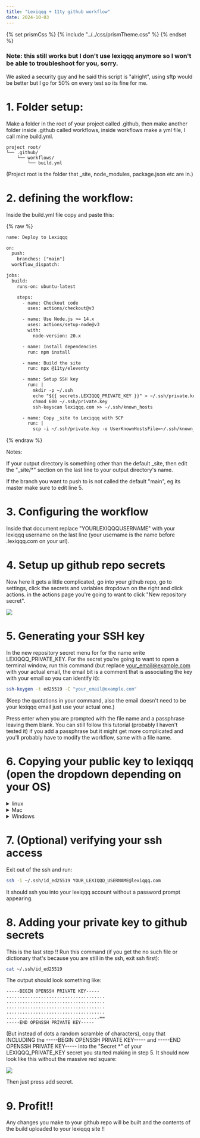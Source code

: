 ```yaml
---
title: "Lexiqqq + 11ty github workflow"
date: 2024-10-03
---
```


{% set prismCss %} {% include "../../css/prismTheme.css" %} {% endset %}
<style>
    {{ prismCss | cssmin | safe }}
</style>

### Note: this still works but I don't use lexiqqq anymore so I won't be able to troubleshoot for you, sorry.

We asked a security guy and he said this script is "alright", using sftp would be better but I go for 50% on every test so its fine for me.

# 1. Folder setup:

Make a folder in the root of your project called .github, then make another folder inside .github called workflows, inside workflows make a yml file, I call mine build.yml.

```
project root/
└── .github/
    └── workflows/
        └── build.yml
```

(Project root is the folder that _site, node_modules, package.json etc are in.)

# 2. defining the workflow:

Inside the build.yml file copy and paste this:

{% raw %}
```html
name: Deploy to Lexiqqq

on:
  push:
    branches: ["main"]
  workflow_dispatch:

jobs:
  build:
    runs-on: ubuntu-latest

    steps:
      - name: Checkout code
        uses: actions/checkout@v3

      - name: Use Node.js >= 14.x
        uses: actions/setup-node@v3
        with:
          node-version: 20.x

      - name: Install dependencies
        run: npm install

      - name: Build the site
        run: npx @11ty/eleventy

      - name: Setup SSH key
        run: |
          mkdir -p ~/.ssh
          echo "${{ secrets.LEXIQQQ_PRIVATE_KEY }}" > ~/.ssh/private.key
          chmod 600 ~/.ssh/private.key
          ssh-keyscan lexiqqq.com >> ~/.ssh/known_hosts

      - name: Copy _site to Lexiqqq with SCP
        run: |
          scp -i ~/.ssh/private.key -o UserKnownHostsFile=~/.ssh/known_hosts -o StrictHostKeyChecking=no -r _site/* YOURLEXIQQQUSERNAME@lexiqqq.com:/home/YOURLEXIQQQUSERNAME/public_html/
```
{% endraw %}

Notes:

If your output directory is something other than the default _site, then edit the "_site/*" section on the last line to your output directory's name.

If the branch you want to push to is not called the default "main", eg its master make sure to edit line 5.

# 3. Configuring the workflow

Inside that document replace "YOURLEXIQQQUSERNAME" with your lexiqqq username on the last line (your username is the name before .lexiqqq.com on your url).

# 4. Setup up github repo secrets

Now here it gets a little complicated, go into your github repo, go to settings, click the secrets and variables dropdown on the right and click actions. in the actions page you're going to want to click "New repository secret".

![](https://I.imgur.com/3JxV4Eq.png)

# 5. Generating your SSH key

In the new repository secret menu for for the name write LEXIQQQ_PRIVATE_KEY. For the secret you're going to want to open a terminal window, run this command (but replace your_email@example.com with your actual email, the email bit is a comment that is associating the key with your email so you can identify it):

```bash
ssh-keygen -t ed25519 -C "your_email@example.com"
```

(Keep the quotations in your command, also the email doesn't need to be your lexiqqq email just use your actual one.)

Press enter when you are prompted with the file name and a passphrase leaving them blank. You can still follow this tutorial (probably I haven't tested it) if you add a passphrase but it might get more complicated and you'll probably have to modify the workflow, same with a file name. 


# 6. Copying your public key to lexiqqq (open the dropdown depending on your OS)

<details>
<summary><p style="display: inline;">linux</p></summary>

Run this command that copies your public key (specified with the .pub) to your lexiqqq server, make sure to add your lexiqqq username instead of just leaving it as "YOURLEXIQQQUSERNAME" before running this command!

```bash
ssh-copy-id -i ~/.ssh/id_ed25519.pub YOURLEXIQQQUSERNAME@lexiqqq.com
```

</details>

<details>
<summary><p style="display: inline;">Mac</p></summary>

If you're on mac you may need to run this first:

```bash
brew install ssh-copy-id
```

Then run this command which copies your public key (specified with the .pub) to your lexiqqq server, make sure to add your lexiqqq username instead of just leaving it as "YOURLEXIQQQUSERNAME" before running this command!

```bash
ssh-copy-id -i ~/.ssh/id_ed25519.pub YOURLEXIQQQUSERNAME@lexiqqq.com
```

(This is untested, if youre on Mac and this works please tell me!! If this doesn't work just use the windows option it should work universally).

</details>

<details>
<summary><p style="display: inline;">Windows</p></summary>

Run this in a terminal and copy its output:

```bash
cat ~/.ssh/id_ed25519.pub
```

What you copied should look something like this:

```
ssh-ed25519 AAAAC3NzaC1lZDI1NTE5AAAAIDbKm9EjflQkNtlb7vTud7XmMfObOlTFOupKtFHzrjJk your_email@example.com
```

Next ssh into lexiqqq in a terminal with this command:

```bash
ssh YOUR_USERNAME@lexiqqq.com
```

This should prompt you to enter your lexiqqq password, do it.

Once you've logged run this:

```bash
mkdir -p ~/.ssh
```

Then run:

```bash
echo "YOUR_SSH_KEY" > ~/.ssh/authorized_keys
```

(Paste the ssh key that you just copied to your clipboard into the YOUR_SSH_KEY spot.)

Then run:

```bash
chmod 600 ~/.ssh/authorized_keys
```

and:

```bash
chmod 700 ~/.ssh
```

This is giving authorized_keys read and write permissions and giving the ssh directory read, write and execute permissions.
</details>

# 7. (Optional) verifying your ssh access

Exit out of the ssh and run:

```bash
ssh -i ~/.ssh/id_ed25519 YOUR_LEXIQQQ_USERNAME@lexiqqq.com
```

It should ssh you into your lexiqqq account without a password prompt appearing.

# 8. Adding your private key to github secrets

This is the last step !! Run this command (if you get the no such file or dictionary that's because you are still in the ssh, exit ssh first):

```bash
cat ~/.ssh/id_ed25519
```

The output should look something like:

```
-----BEGIN OPENSSH PRIVATE KEY-----
.....................................
.....................................
.....................................
.....................................
...................................==
-----END OPENSSH PRIVATE KEY-----
```

(But instead of dots a random scramble of characters), copy that INCLUDING the -----BEGIN OPENSSH PRIVATE KEY----- and -----END OPENSSH PRIVATE KEY----- into the "Secret *" of your LEXIQQQ_PRIVATE_KEY secret you started making in step 5. It should now look like this without the massive red square:

![](https://I.imgur.com/tpaisrn.png)

Then just press add secret.

# 9. Profit!!

Any changes you make to your github repo will be built and the contents of the build uploaded to your lexiqqq site !!